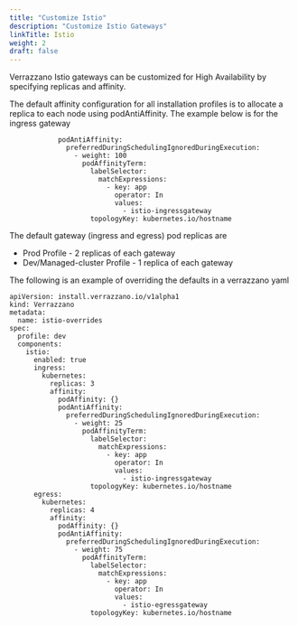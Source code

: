 ```yaml
---
title: "Customize Istio"
description: "Customize Istio Gateways"
linkTitle: Istio
weight: 2
draft: false
---
```


Verrazzano Istio gateways can be customized for High Availability by specifying replicas and affinity.

The default affinity configuration for all installation profiles is to allocate a replica to each node using podAntiAffinity.
The example below is for the ingress gateway
```aidl
            podAntiAffinity:
              preferredDuringSchedulingIgnoredDuringExecution:
                - weight: 100
                  podAffinityTerm:
                    labelSelector:
                      matchExpressions:
                        - key: app
                          operator: In
                          values:
                            - istio-ingressgateway
                    topologyKey: kubernetes.io/hostname
```
The default gateway (ingress and egress) pod replicas are
* Prod Profile                -   2 replicas of each gateway
* Dev/Managed-cluster Profile -   1 replica of each gateway

The following is an example of overriding the defaults in a verrazzano yaml
```aidl
apiVersion: install.verrazzano.io/v1alpha1
kind: Verrazzano
metadata:
  name: istio-overrides
spec:
  profile: dev
  components:
    istio:
      enabled: true
      ingress:
        kubernetes:
          replicas: 3
          affinity:
            podAffinity: {}
            podAntiAffinity:
              preferredDuringSchedulingIgnoredDuringExecution:
                - weight: 25
                  podAffinityTerm:
                    labelSelector:
                      matchExpressions:
                        - key: app
                          operator: In
                          values:
                            - istio-ingressgateway
                    topologyKey: kubernetes.io/hostname
      egress:
        kubernetes:
          replicas: 4
          affinity:
            podAffinity: {}
            podAntiAffinity:
              preferredDuringSchedulingIgnoredDuringExecution:
                - weight: 75
                  podAffinityTerm:
                    labelSelector:
                      matchExpressions:
                        - key: app
                          operator: In
                          values:
                            - istio-egressgateway
                    topologyKey: kubernetes.io/hostname
```